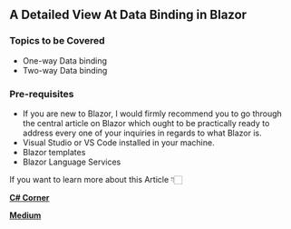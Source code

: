 ## A Detailed View At Data Binding in Blazor

### Topics to be Covered
- One-way Data binding
- Two-way Data binding

### Pre-requisites
- If you are new to Blazor, I would firmly recommend you to go through the central article on Blazor which ought to be practically ready to address every one of your inquiries in regards to what Blazor is.
- Visual Studio or VS Code installed in your machine.
- Blazor templates
- Blazor Language Services

If you want to learn more about this Article 👇🏻

[**C# Corner**](https://www.c-sharpcorner.com/article/data-binding-in-blazor-with-examples/ "C# Corner")

[**Medium**](https://jaykrishnareddy.medium.com/a-detailed-view-at-data-binding-in-blazor-faaa1d1050d9 "Medium")
